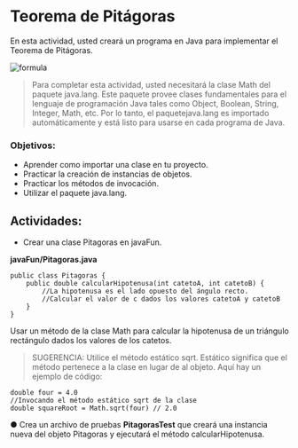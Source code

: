 # Teorema de Pitágoras

En esta actividad, usted creará un programa en Java para implementar el Teorema de Pitágoras.

![formula](https://user-images.githubusercontent.com/84986697/165883263-a460cf8d-c81a-49bd-b9c8-d9aad208eaf7.png)

> Para completar esta actividad, usted necesitará la clase Math del paquete java.lang. Este paquete provee clases fundamentales para el lenguaje de programación Java tales como Object, Boolean, String, Integer, Math, etc. Por lo tanto, el paquetejava.lang es importado automáticamente y está listo para usarse en cada programa de Java.

### Objetivos:

- Aprender como importar una clase en tu proyecto.
- Practicar la creación de instancias de objetos.
- Practicar los métodos de invocación.
- Utilizar el paquete java.lang.

## Actividades:

- Crear una clase Pitagoras en javaFun.

**javaFun/Pitagoras.java**

    public class Pitagoras {
        public double calcularHipotenusa(int catetoA, int catetoB) {
            //La hipotenusa es el lado opuesto del ángulo recto.
            //Calcular el valor de c dados los valores catetoA y catetoB
        }
    }

Usar un método de la clase Math para calcular la hipotenusa de un triángulo rectángulo dados los valores de los catetos.

> SUGERENCIA: Utilice el método estático sqrt. Estático significa que el método pertenece a la clase en lugar de al objeto. Aquí hay un ejemplo de código:

    double four = 4.0
    //Invocando el método estático sqrt de la clase
    double squareRoot = Math.sqrt(four) // 2.0

● Crea un archivo de pruebas **PitagorasTest** que creará una instancia nueva del objeto Pitagoras y ejecutará el método calcularHipotenusa.
